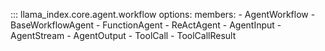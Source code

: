 ::: llama_index.core.agent.workflow
    options:
      members:
        - AgentWorkflow
        - BaseWorkflowAgent
        - FunctionAgent
        - ReActAgent
        - AgentInput
        - AgentStream
        - AgentOutput
        - ToolCall
        - ToolCallResult
